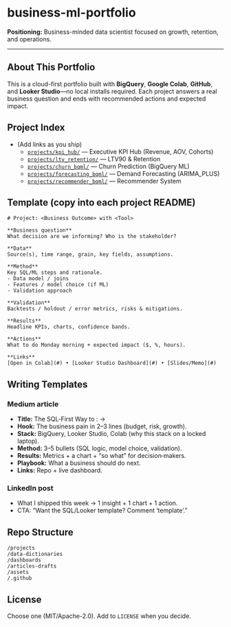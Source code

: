 # business-ml-portfolio

**Positioning:** Business-minded data scientist focused on growth, retention, and operations.

---

## About This Portfolio
This is a cloud-first portfolio built with **BigQuery**, **Google Colab**, **GitHub**, and **Looker Studio**—no local installs required. Each project answers a real business question and ends with recommended actions and expected impact.

## Project Index
- (Add links as you ship)  
  - [`projects/kpi_hub/`](https://lookerstudio.google.com/s/tC8EZCDfsqk) — Executive KPI Hub (Revenue, AOV, Cohorts)  
  - [`projects/ltv_retention/`](projects/ltv_retention/) — LTV90 & Retention  
  - [`projects/churn_bqml/`](projects/churn_bqml/) — Churn Prediction (BigQuery ML)  
  - [`projects/forecasting_bqml/`](projects/forecasting_bqml/) — Demand Forecasting (ARIMA_PLUS)  
  - [`projects/recommender_bqml/`](projects/recommender_bqml/) — Recommender System  

## Template (copy into each project README)
```
# Project: <Business Outcome> with <Tool>

**Business question**  
What decision are we informing? Who is the stakeholder?

**Data**  
Source(s), time range, grain, key fields, assumptions.

**Method**  
Key SQL/ML steps and rationale.
- Data model / joins
- Features / model choice (if ML)
- Validation approach

**Validation**  
Backtests / holdout / error metrics, risks & mitigations.

**Results**  
Headline KPIs, charts, confidence bands.

**Actions**  
What to do Monday morning + expected impact ($, %, hours).

**Links**  
[Open in Colab](#) • [Looker Studio Dashboard](#) • [Slides/Memo](#)
```

## Writing Templates
### Medium article
- **Title:** The SQL‑First Way to <Outcome>: <Dataset> → <Business Result>
- **Hook:** The business pain in 2–3 lines (budget, risk, growth).
- **Stack:** BigQuery, Looker Studio, Colab (why this stack on a locked laptop).
- **Method:** 3–5 bullets (SQL logic, model choice, validation).
- **Results:** Metrics + a chart + “so what” for decision‑makers.
- **Playbook:** What a business should do next.
- **Links:** Repo + live dashboard.

### LinkedIn post
- What I shipped this week → 1 insight + 1 chart + 1 action.
- CTA: “Want the SQL/Looker template? Comment ‘template’.”

## Repo Structure
```
/projects
/data-dictionaries
/dashboards
/articles-drafts
/assets
/.github
```

## License
Choose one (MIT/Apache-2.0). Add to `LICENSE` when you decide.
